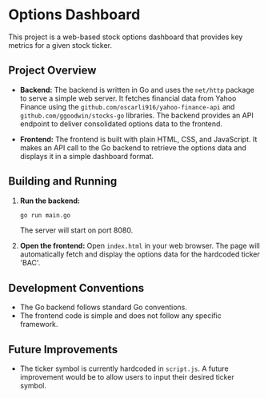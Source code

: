 # Options Dashboard

This project is a web-based stock options dashboard that provides key metrics for a given stock ticker.

## Project Overview

*   **Backend:** The backend is written in Go and uses the `net/http` package to serve a simple web server. It fetches financial data from Yahoo Finance using the `github.com/oscarli916/yahoo-finance-api` and `github.com/ggoodwin/stocks-go` libraries. The backend provides an API endpoint to deliver consolidated options data to the frontend.

*   **Frontend:** The frontend is built with plain HTML, CSS, and JavaScript. It makes an API call to the Go backend to retrieve the options data and displays it in a simple dashboard format.

## Building and Running

1.  **Run the backend:**
    ```bash
    go run main.go
    ```
    The server will start on port 8080.

2.  **Open the frontend:**
    Open `index.html` in your web browser. The page will automatically fetch and display the options data for the hardcoded ticker 'BAC'.

## Development Conventions

*   The Go backend follows standard Go conventions.
*   The frontend code is simple and does not follow any specific framework.

## Future Improvements

*   The ticker symbol is currently hardcoded in `script.js`. A future improvement would be to allow users to input their desired ticker symbol.
